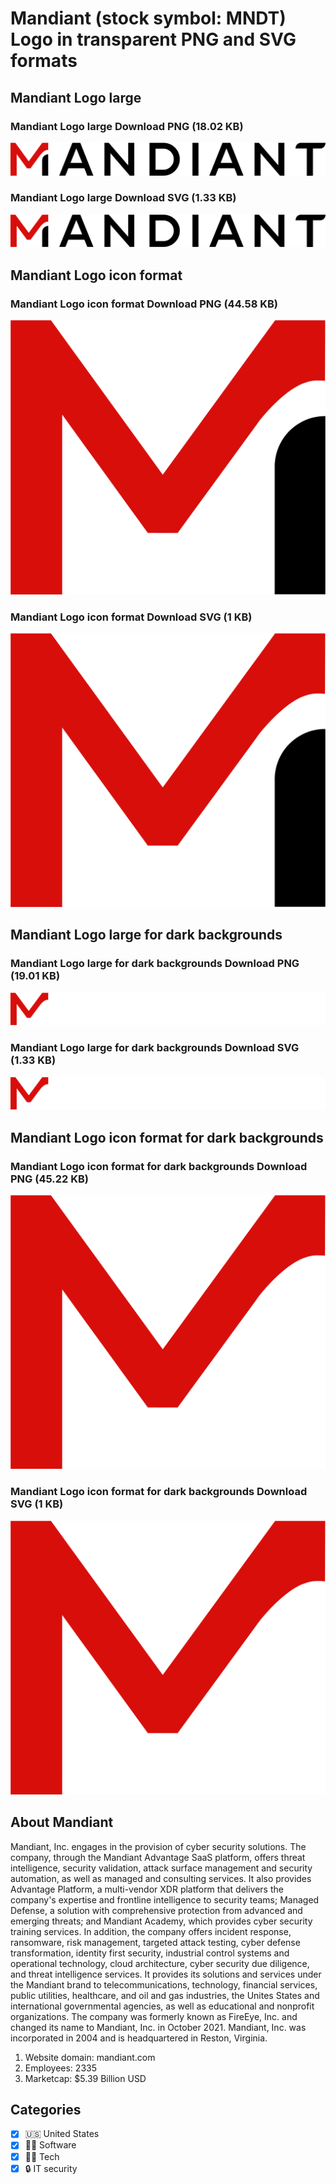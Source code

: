 # Mandiant (stock symbol: MNDT) Logo in transparent PNG and SVG formats

## Mandiant Logo large

### Mandiant Logo large Download PNG (18.02 KB)

![Mandiant Logo large Download PNG (18.02 KB)](/img/orig/MNDT_BIG-1ee1c19d.png)

### Mandiant Logo large Download SVG (1.33 KB)

![Mandiant Logo large Download SVG (1.33 KB)](/img/orig/MNDT_BIG-b0edac4a.svg)

## Mandiant Logo icon format

### Mandiant Logo icon format Download PNG (44.58 KB)

![Mandiant Logo icon format Download PNG (44.58 KB)](/img/orig/MNDT-51464a56.png)

### Mandiant Logo icon format Download SVG (1 KB)

![Mandiant Logo icon format Download SVG (1 KB)](/img/orig/MNDT-60d37e8f.svg)

## Mandiant Logo large for dark backgrounds

### Mandiant Logo large for dark backgrounds Download PNG (19.01 KB)

![Mandiant Logo large for dark backgrounds Download PNG (19.01 KB)](/img/orig/MNDT_BIG.D-ebfe6838.png)

### Mandiant Logo large for dark backgrounds Download SVG (1.33 KB)

![Mandiant Logo large for dark backgrounds Download SVG (1.33 KB)](/img/orig/MNDT_BIG.D-0c0408f8.svg)

## Mandiant Logo icon format for dark backgrounds

### Mandiant Logo icon format for dark backgrounds Download PNG (45.22 KB)

![Mandiant Logo icon format for dark backgrounds Download PNG (45.22 KB)](/img/orig/MNDT.D-f3b739fc.png)

### Mandiant Logo icon format for dark backgrounds Download SVG (1 KB)

![Mandiant Logo icon format for dark backgrounds Download SVG (1 KB)](/img/orig/MNDT.D-44188332.svg)

## About Mandiant

Mandiant, Inc. engages in the provision of cyber security solutions. The company, through the Mandiant Advantage SaaS platform, offers threat intelligence, security validation, attack surface management and security automation, as well as managed and consulting services. It also provides Advantage Platform, a multi-vendor XDR platform that delivers the company's expertise and frontline intelligence to security teams; Managed Defense, a solution with comprehensive protection from advanced and emerging threats; and Mandiant Academy, which provides cyber security training services. In addition, the company offers incident response, ransomware, risk management, targeted attack testing, cyber defense transformation, identity first security, industrial control systems and operational technology, cloud architecture, cyber security due diligence, and threat intelligence services. It provides its solutions and services under the Mandiant brand to telecommunications, technology, financial services, public utilities, healthcare, and oil and gas industries, the Unites States and international governmental agencies, as well as educational and nonprofit organizations. The company was formerly known as FireEye, Inc. and changed its name to Mandiant, Inc. in October 2021. Mandiant, Inc. was incorporated in 2004 and is headquartered in Reston, Virginia.

1. Website domain: mandiant.com
2. Employees: 2335
3. Marketcap: $5.39 Billion USD


## Categories
- [x] 🇺🇸 United States
- [x] 👨‍💻 Software
- [x] 👩‍💻 Tech
- [x] 🔒 IT security
